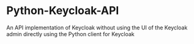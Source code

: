 # Python-Keycloak-API
An API implementation of Keycloak without using the UI of the Keycloak admin directly using the Python client for Keycloak
